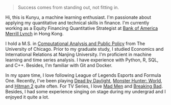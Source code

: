 > Success comes from standing out, not fitting in.

Hi, this is Kunyu, a machine learning enthusiast. I'm passionate about applying my quantitative and technical skills in finance. I'm currently working as a Equity Financing Quantitative Strategist at [Bank of America Merrill Lynch](https://www.wikiwand.com/en/BofA_Securities) in Hong Kong.

I hold a M.S. in [Computational Analysis and Public Policy](https://capp.uchicago.edu/) from The University of Chicago. Prior to my graduate study, I studied Economics and International Relations at Nanjing University. I'm proficient in machine learning and time series analysis. I have experience with Python, R, SQL, and C++. Besides, I'm familiar with Git and Docker.

In my spare time, I love following League of Legends Esports and Formula One. Recently, I've been playing [Dead by Daylight](https://www.wikiwand.com/en/Dead_by_Daylight), [Monster Hunter: World](https://www.wikiwand.com/en/Monster_Hunter:_World), and [Hitman 2](https://www.wikiwand.com/en/Hitman_2_(2018_video_game)) quite often. For TV Series, I love [Mad Men](https://www.wikiwand.com/en/Mad_Men) and [Breaking Bad](https://www.wikiwand.com/en/Breaking_Bad). Besides, I had some experience singing on stage during my undergrad and I enjoyed it quite a lot.

